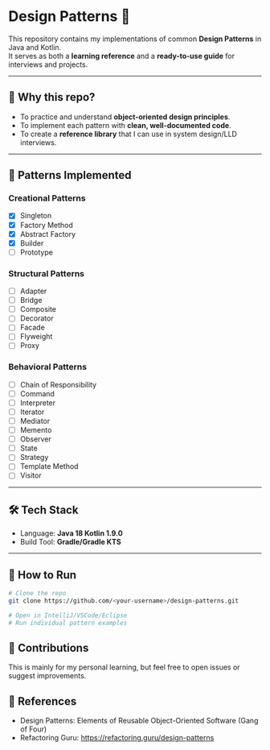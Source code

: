 # Design Patterns 🚀

This repository contains my implementations of common **Design Patterns** in Java and Kotlin.  
It serves as both a **learning reference** and a **ready-to-use guide** for interviews and projects.

---

## 📌 Why this repo?
- To practice and understand **object-oriented design principles**.
- To implement each pattern with **clean, well-documented code**.
- To create a **reference library** that I can use in system design/LLD interviews.

---

## 📂 Patterns Implemented

### Creational Patterns
- [x] Singleton
- [x] Factory Method
- [x] Abstract Factory
- [x] Builder
- [ ] Prototype

### Structural Patterns
- [ ] Adapter
- [ ] Bridge
- [ ] Composite
- [ ] Decorator
- [ ] Facade
- [ ] Flyweight
- [ ] Proxy

### Behavioral Patterns
- [ ] Chain of Responsibility
- [ ] Command
- [ ] Interpreter
- [ ] Iterator
- [ ] Mediator
- [ ] Memento
- [ ] Observer
- [ ] State
- [ ] Strategy
- [ ] Template Method
- [ ] Visitor

---

## 🛠️ Tech Stack
- Language: **Java 18 Kotlin 1.9.0**
- Build Tool: **Gradle/Gradle KTS**

---

## 📖 How to Run
```bash
# Clone the repo
git clone https://github.com/<your-username>/design-patterns.git

# Open in IntelliJ/VSCode/Eclipse
# Run individual pattern examples
```

## 🤝 Contributions

This is mainly for my personal learning, but feel free to open issues or suggest improvements.

## 📜 References

- Design Patterns: Elements of Reusable Object-Oriented Software (Gang of Four)
- Refactoring Guru: https://refactoring.guru/design-patterns
